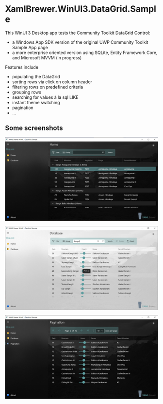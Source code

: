 # XamlBrewer.WinUI3.DataGrid.Sample

This WinUI 3 Desktop app tests the Community Toolkit DataGrid Control:
* a Windows App SDK version of the original UWP Community Toolkit Sample App page
* a more enterprise oriented version using SQLite, Entity Framework Core, and Microsoft MVVM (in progress)

Features include
* populating the DataGrid
* sorting rows via click on column header
* filtering rows on predefined criteria
* grouping rows
* searching for values à la sql LIKE
* instant theme switching
* pagination
* ...

## Some screenshots

![Screenshot](Assets/HomeGroup.png?raw=true)

![Screenshot](Assets/DatabaseSearch.png?raw=true)

![Screenshot](Assets/Pagination.png?raw=true)
